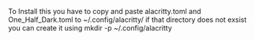 To Install this you have to copy and paste alacritty.toml and One_Half_Dark.toml to ~/.config/alacritty/ if that directory does not exsist you can create it using mkdir -p ~/.config/alacritty
